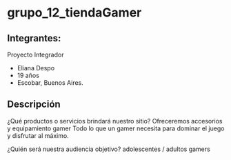 # grupo_12_tiendaGamer
## Integrantes:
Proyecto Integrador
 
- Eliana Despo
- 19 años
- Escobar, Buenos Aires.


## Descripción
¿Qué productos o servicios brindará nuestro sitio? 
Ofreceremos accesorios y equipamiento gamer
Todo lo que un gamer necesita para dominar el juego y disfrutar al máximo.

¿Quién será nuestra audiencia
objetivo?
adolescentes / adultos gamers
